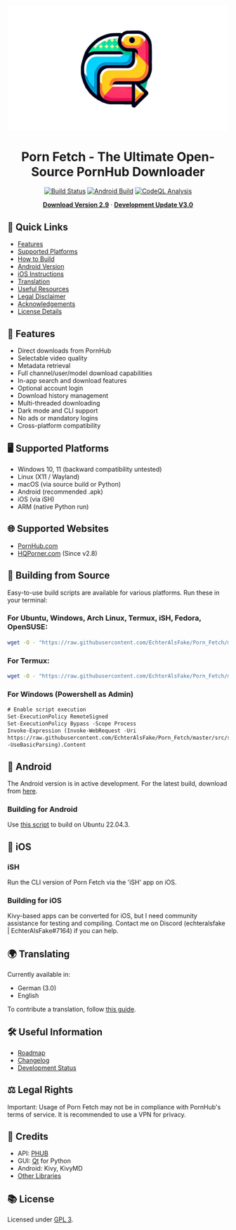 <p align="center">
  <img src="https://github.com/EchterAlsFake/Porn_Fetch/blob/V3.0/src/frontend/graphics/logo_transparent.png" alt="Porn Fetch Logo"/>
</p>

<h1 align="center">Porn Fetch - The Ultimate Open-Source PornHub Downloader</h1>

<p align="center">
  <a href="https://github.com/EchterAlsFake/Porn_Fetch/actions/workflows/python-app.yml"><img src="https://github.com/EchterAlsFake/Porn_Fetch/actions/workflows/python-app.yml/badge.svg" alt="Build Status"/></a>
  <a href="https://github.com/EchterAlsFake/Porn_Fetch/actions/workflows/android.yml"><img src="https://github.com/EchterAlsFake/Porn_Fetch/actions/workflows/android.yml/badge.svg" alt="Android Build"/></a>
  <a href="https://github.com/EchterAlsFake/Porn_Fetch/workflows/CodeQL"><img src="https://github.com/EchterAlsFake/Porn_Fetch/workflows/CodeQL/badge.svg" alt="CodeQL Analysis"/></a>
</p>

<p align="center">
  <a href="https://github.com/EchterAlsFake/Porn_Fetch/releases/tag/2.9"><strong>Download Version 2.9</strong></a> ·
  <a href="https://github.com/EchterAlsFake/Porn_Fetch/blob/master/README/STATUS.md"><strong>Development Update V3.0</strong></a>
</p>

## 🚀 Quick Links
- [Features](#features)
- [Supported Platforms](#supported-platforms)
- [How to Build](#building-from-source)
- [Android Version](#android)
- [iOS Instructions](#ios)
- [Translation](#translating)
- [Useful Resources](#useful-information)
- [Legal Disclaimer](#legal-rights)
- [Acknowledgements](#credits)
- [License Details](#license)

## 🌟 Features
- Direct downloads from PornHub
- Selectable video quality
- Metadata retrieval
- Full channel/user/model download capabilities
- In-app search and download features
- Optional account login
- Download history management
- Multi-threaded downloading
- Dark mode and CLI support
- No ads or mandatory logins
- Cross-platform compatibility

## 🖥️ Supported Platforms
- Windows 10, 11 (backward compatibility untested)
- Linux (X11 / Wayland)
- macOS (via source build or Python)
- Android (recommended .apk)
- iOS (via iSH)
- ARM (native Python run)

## 🌐 Supported Websites
- [PornHub.com](https://github.com/Egsagon/PHUB)
- [HQPorner.com](https://github.com/EchterAlsFake/hqporner_api) (Since v2.8)

## 🔨 Building from Source
Easy-to-use build scripts are available for various platforms. Run these in your terminal:

### For Ubuntu, Windows, Arch Linux, Termux, iSH, Fedora, OpenSUSE:
```bash
wget -O - "https://raw.githubusercontent.com/EchterAlsFake/Porn_Fetch/master/src/scripts/install.sh" | bash
```
### For Termux:
```bash
wget -O - "https://raw.githubusercontent.com/EchterAlsFake/Porn_Fetch/master/src/scripts/install_termux.sh" | bash
```
### For Windows (Powershell as Admin)
```
# Enable script execution
Set-ExecutionPolicy RemoteSigned 
Set-ExecutionPolicy Bypass -Scope Process
Invoke-Expression (Invoke-WebRequest -Uri https://raw.githubusercontent.com/EchterAlsFake/Porn_Fetch/master/src/scripts/install_windows.ps1 -UseBasicParsing).Content
```
## 📱 Android
The Android version is in active development. For the latest build, download from [here](https://github.com/EchterAlsFake/Porn_Fetch/releases/tag/2.9).

### Building for Android
Use [this script](https://github.com/EchterAlsFake/Porn_Fetch/blob/master/src/scripts/build_android.sh) to build on Ubuntu 22.04.3.

## 🍏 iOS
### iSH
Run the CLI version of Porn Fetch via the 'iSH' app on iOS.

### Building for iOS
Kivy-based apps can be converted for iOS, but I need community assistance for testing and compiling. Contact me on Discord (echteralsfake | EchterAlsFake#7164) if you can help.

## 🌍 Translating
Currently available in:
- German (3.0)
- English

To contribute a translation, follow [this guide](https://github.com/EchterAlsFake/Porn_Fetch/blob/master/README/TRANSLATING.md).

## 🛠️ Useful Information
- [Roadmap](https://github.com/EchterAlsFake/Porn_Fetch/blob/master/README/ROADMAP.md)
- [Changelog](https://github.com/EchterAlsFake/Porn_Fetch/blob/master/README/CHANGELOG.md)
- [Development Status](https://github.com/EchterAlsFake/Porn_Fetch/blob/master/README/STATUS.md)

## ⚖️ Legal Rights
Important: Usage of Porn Fetch may not be in compliance with PornHub's terms of service. It is recommended to use a VPN for privacy.

## 👏 Credits
- API: [PHUB](https://github.com/Egsagon/PHUB)
- GUI: [Qt](https://qt.io) for Python
- Android: Kivy, KivyMD
- [Other Libraries](#external-libraries)

## 📚 License
Licensed under [GPL 3](https://www.gnu.org/licenses/gpl-3.0.en.html).